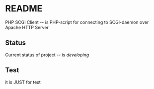 README
======

PHP SCGI Client -- is PHP-script for connecting to SCGI-daemon over Apache HTTP Server

Status
------

Current status of project -- is *developing*

Test
----

it is JUST for test